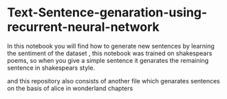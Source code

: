 # Text-Sentence-genaration-using-recurrent-neural-network

In this notebook you will find how to generate new sentences by learning the sentiment of the dataset , this notebook was trained on 
shakespears poems, so when you give a simple sentence it genarates the remaining sentence in shakespears style.

and this repository also consists of another file which genarates sentences on the basis of alice in wonderland chapters

